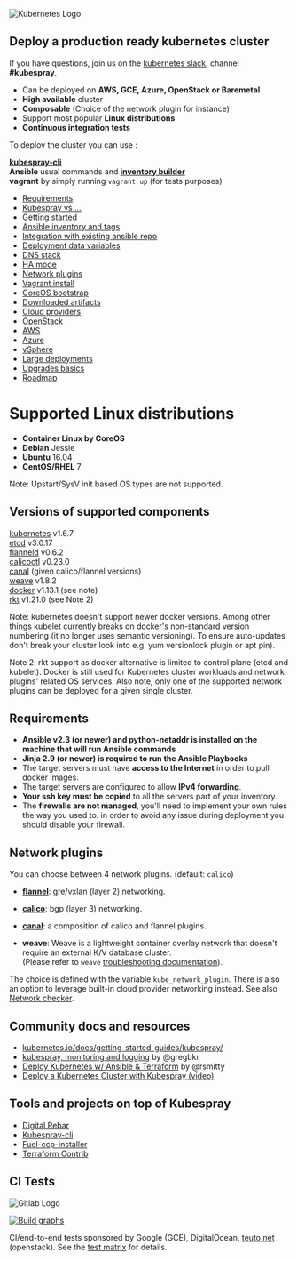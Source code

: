 ![Kubernetes Logo](https://s28.postimg.org/lf3q4ocpp/k8s.png)

## Deploy a production ready kubernetes cluster

If you have questions, join us on the [kubernetes slack](https://slack.k8s.io), channel **#kubespray**.

- Can be deployed on **AWS, GCE, Azure, OpenStack or Baremetal**
- **High available** cluster
- **Composable** (Choice of the network plugin for instance)
- Support most popular **Linux distributions**
- **Continuous integration tests**


To deploy the cluster you can use :

[**kubespray-cli**](https://github.com/kubespray/kubespray-cli) <br>
**Ansible** usual commands and [**inventory builder**](https://github.com/kubernetes-incubator/kubespray/blob/master/contrib/inventory_builder/inventory.py) <br>
**vagrant** by simply running `vagrant up` (for tests purposes) <br>


*  [Requirements](#requirements)
*  [Kubespray vs ...](docs/comparisons.md)
*  [Getting started](docs/getting-started.md)
*  [Ansible inventory and tags](docs/ansible.md)
*  [Integration with existing ansible repo](docs/integration.md)
*  [Deployment data variables](docs/vars.md)
*  [DNS stack](docs/dns-stack.md)
*  [HA mode](docs/ha-mode.md)
*  [Network plugins](#network-plugins)
*  [Vagrant install](docs/vagrant.md)
*  [CoreOS bootstrap](docs/coreos.md)
*  [Downloaded artifacts](docs/downloads.md)
*  [Cloud providers](docs/cloud.md)
*  [OpenStack](docs/openstack.md)
*  [AWS](docs/aws.md)
*  [Azure](docs/azure.md)
*  [vSphere](docs/vsphere.md)
*  [Large deployments](docs/large-deployments.md)
*  [Upgrades basics](docs/upgrades.md)
*  [Roadmap](docs/roadmap.md)

Supported Linux distributions
===============

* **Container Linux by CoreOS**
* **Debian** Jessie
* **Ubuntu** 16.04
* **CentOS/RHEL** 7

Note: Upstart/SysV init based OS types are not supported.

Versions of supported components
--------------------------------


[kubernetes](https://github.com/kubernetes/kubernetes/releases) v1.6.7 <br>
[etcd](https://github.com/coreos/etcd/releases) v3.0.17 <br>
[flanneld](https://github.com/coreos/flannel/releases) v0.6.2 <br>
[calicoctl](https://github.com/projectcalico/calico-docker/releases) v0.23.0 <br>
[canal](https://github.com/projectcalico/canal) (given calico/flannel versions) <br>
[weave](http://weave.works/) v1.8.2 <br>
[docker](https://www.docker.com/) v1.13.1 (see note)<br>
[rkt](https://coreos.com/rkt/docs/latest/) v1.21.0 (see Note 2)<br>

Note: kubernetes doesn't support newer docker versions. Among other things kubelet currently breaks on docker's non-standard version numbering (it no longer uses semantic versioning). To ensure auto-updates don't break your cluster look into e.g. yum versionlock plugin or apt pin).

Note 2: rkt support as docker alternative is limited to control plane (etcd and
kubelet). Docker is still used for Kubernetes cluster workloads and network
plugins' related OS services. Also note, only one of the supported network
plugins can be deployed for a given single cluster.

Requirements
--------------

* **Ansible v2.3 (or newer) and python-netaddr is installed on the machine
  that will run Ansible commands**
* **Jinja 2.9 (or newer) is required to run the Ansible Playbooks**
* The target servers must have **access to the Internet** in order to pull docker images.
* The target servers are configured to allow **IPv4 forwarding**.
* **Your ssh key must be copied** to all the servers part of your inventory.
* The **firewalls are not managed**, you'll need to implement your own rules the way you used to.
in order to avoid any issue during deployment you should disable your firewall.


## Network plugins
You can choose between 4 network plugins. (default: `calico`)

* [**flannel**](docs/flannel.md): gre/vxlan (layer 2) networking.

* [**calico**](docs/calico.md): bgp (layer 3) networking.

* [**canal**](https://github.com/projectcalico/canal): a composition of calico and flannel plugins.

* **weave**: Weave is a lightweight container overlay network that doesn't require an external K/V database cluster. <br>
(Please refer to `weave` [troubleshooting documentation](http://docs.weave.works/weave/latest_release/troubleshooting.html)).

The choice is defined with the variable `kube_network_plugin`. There is also an
option to leverage built-in cloud provider networking instead.
See also [Network checker](docs/netcheck.md).

## Community docs and resources
 - [kubernetes.io/docs/getting-started-guides/kubespray/](https://kubernetes.io/docs/getting-started-guides/kubespray/)
 - [kubespray, monitoring and logging](https://github.com/gregbkr/kubernetes-kargo-logging-monitoring) by @gregbkr
 - [Deploy Kubernetes w/ Ansible & Terraform](https://rsmitty.github.io/Terraform-Ansible-Kubernetes/) by @rsmitty
 - [Deploy a Kubernetes Cluster with Kubespray (video)](https://www.youtube.com/watch?v=N9q51JgbWu8)

## Tools and projects on top of Kubespray
 - [Digital Rebar](https://github.com/digitalrebar/digitalrebar)
 - [Kubespray-cli](https://github.com/kubespray/kubespray-cli)
 - [Fuel-ccp-installer](https://github.com/openstack/fuel-ccp-installer)
 - [Terraform Contrib](https://github.com/kubernetes-incubator/kubespray/tree/master/contrib/terraform)

## CI Tests

![Gitlab Logo](https://s27.postimg.org/wmtaig1wz/gitlabci.png)

[![Build graphs](https://gitlab.com/kubespray-ci/kubernetes-incubator__kubespray/badges/master/build.svg)](https://gitlab.com/kubespray-ci/kubernetes-incubator__kubespray/pipelines) </br>

CI/end-to-end tests sponsored by Google (GCE), DigitalOcean, [teuto.net](https://teuto.net/) (openstack).
See the [test matrix](docs/test_cases.md) for details.
